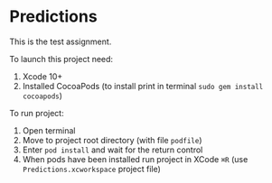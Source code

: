 # Predictions

This is the test assignment.

To launch this project need:
1. Xcode 10+
2. Installed CocoaPods (to install print in terminal `sudo gem install cocoapods`)


To run project:
1. Open terminal
2. Move to project root directory (with file `podfile`)
3. Enter `pod install` and wait for the return control
4. When pods have been installed run project in XCode `⌘R` (use `Predictions.xcworkspace` project file)
